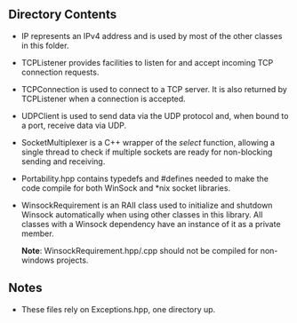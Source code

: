 ## Directory Contents

- IP represents an IPv4 address and is used by most of the other classes in this
  folder.
- TCPListener provides facilities to listen for and accept incoming TCP
  connection requests.
- TCPConnection is used to connect to a TCP server. It is also returned by
  TCPListener when a connection is accepted.
- UDPClient is used to send data via the UDP protocol and, when bound to a port,
  receive data via UDP.
- SocketMultiplexer is a C++ wrapper of the *select* function, allowing a single
  thread to check if multiple sockets are ready for non-blocking sending and
  receiving.
- Portability.hpp contains typedefs and #defines needed to make the code compile
  for both WinSock and \*nix socket libraries.
- WinsockRequirement is an RAII class used to initialize and shutdown
  Winsock automatically when using other classes in this library. All classes
  with a Winsock dependency have an instance of it as a private member.

  **Note**: WinsockRequirement.hpp/.cpp should not be compiled for
  non-windows projects.

## Notes

- These files rely on Exceptions.hpp, one directory up.
